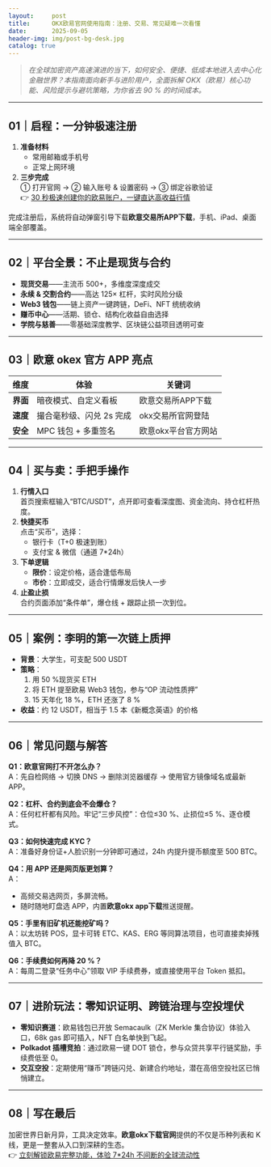 ```yaml
---
layout:     post
title:      OKX欧易官网使用指南：注册、交易、常见疑难一次看懂
date:       2025-09-05
header-img: img/post-bg-desk.jpg
catalog: true
---
```


> *在全球加密资产高速演进的当下，如何安全、便捷、低成本地进入去中心化金融世界？本指南面向新手与进阶用户，全面拆解 OKX（欧易）核心功能、风险提示与避坑策略，为你省去 90 % 的时间成本。*

---

## 01｜启程：一分钟极速注册
1. **准备材料**  
   - 常用邮箱或手机号  
   - 正常上网环境  
2. **三步完成**  
   ① 打开官网 → ② 输入账号 & 设置密码 → ③ 绑定谷歌验证  
   👉 [30 秒极速创建你的欧易账户，一键直达高收益行情](https://okxdog.com/)

完成注册后，系统将自动弹窗引导下载**欧意交易所APP下载**，手机、iPad、桌面端全部覆盖。

---

## 02｜平台全景：不止是现货与合约
- **现货交易**——主流币 500+，多维度深度成交  
- **永续 & 交割合约**——高达 125× 杠杆，实时风险分级  
- **Web3 钱包**——链上资产一键跨链，DeFi、NFT 统统收纳  
- **赚币中心**——活期、锁仓、结构化收益自由选择  
- **学院与慈善**——零基础深度教学、区块链公益项目透明可查  

---

## 03｜欧意 okex 官方 APP 亮点
| 维度 | 体验 | 关键词  
| --- | --- | ---  
| **界面** | 暗夜模式、自定义看板 | 欧意交易所APP下载  
| **速度** | 撮合毫秒级、闪兑 2s 完成 | okx交易所官网登陆  
| **安全** | MPC 钱包 + 多重签名 | 欧意okx平台官方网站  

---

## 04｜买与卖：手把手操作
1. **行情入口**  
   首页搜索框输入“BTC/USDT”，点开即可查看深度图、资金流向、持仓杠杆热度。  
2. **快捷买币**  
   点击“买币”，选择：  
   - 银行卡（T+0 极速到账）  
   - 支付宝 & 微信（通道 7*24h）  
3. **下单逻辑**  
   - **限价**：设定价格，适合逢低布局  
   - **市价**：立即成交，适合行情爆发后快人一步  
4. **止盈止损**  
   合约页面添加“条件单”，爆仓线 + 跟踪止损一次到位。

---

## 05｜案例：李明的第一次链上质押
- **背景**：大学生，可支配 500 USDT  
- **策略**：  
  1. 用 50 %现货买 ETH  
  2. 将 ETH 提至欧易 Web3 钱包，参与“OP 流动性质押”  
  3. 15 天年化 18 %，ETH 还涨了 8 %  
- **收益**：约 12 USDT，相当于 1.5 本《新概念英语》的价格

---

## 06｜常见问题与解答

**Q1：欧意官网打不开怎么办？**  
A：先自检网络 → 切换 DNS → 删除浏览器缓存 → 使用官方镜像域名或最新 APP。

**Q2：杠杆、合约到底会不会爆仓？**  
A：任何杠杆都有风险。牢记“三步风控”：仓位≤30 %、止损位≤5 %、逐仓模式。

**Q3：如何快速完成 KYC？**  
A：准备好身份证+人脸识别一分钟即可通过，24h 内提升提币额度至 500 BTC。

**Q4：用 APP 还是网页版更划算？**  
A：  
- 高频交易选网页，多屏流畅。  
- 随时随地盯盘选 APP，内置**欧意okx app下载**推送提醒。

**Q5：手里有旧矿机还能挖矿吗？**  
A：以太坊转 POS，显卡可转 ETC、KAS、ERG 等同算法项目，也可直接卖掉残值入 BTC。

**Q6：手续费如何再降 20 %？**  
A：每周二登录“任务中心”领取 VIP 手续费券，或直接使用平台 Token 抵扣。

---

## 07｜进阶玩法：零知识证明、跨链治理与空投埋伏
- **零知识赛道**：欧易钱包已开放 Semacaulk（ZK Merkle 集合协议）体验入口，68k gas 即可插入，NFT 白名单快到飞起。  
- **Polkadot 插槽竞拍**：通过欧易一键 DOT 锁仓，参与众贷共享平行链奖励，手续费低至 0。  
- **交互空投**：定期使用“赚币”跨链闪兑、新建合约地址，潜在高倍空投社区已悄悄建立。

---

## 08｜写在最后
加密世界日新月异，工具决定效率。**欧意okx下载官网**提供的不仅是币种列表和 K 线，更是一整套从入口到深耕的生态。  
👉 [立刻解锁欧易完整功能，体验 7*24h 不间断的全球流动性](https://okxdog.com/)